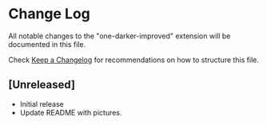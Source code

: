 # Change Log

All notable changes to the "one-darker-improved" extension will be documented in this file.

Check [Keep a Changelog](http://keepachangelog.com/) for recommendations on how to structure this file.

## [Unreleased]

- Initial release
- Update README with pictures.

